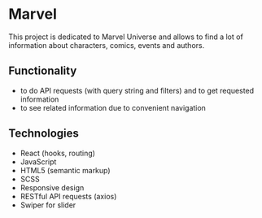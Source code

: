 # Marvel
This project is dedicated to Marvel Universe and allows to find a lot of information about characters, comics, events and authors.

## Functionality
* to do API requests (with query string and filters) and to get requested information
* to see related information due to convenient navigation

## Technologies
* React (hooks, routing)
* JavaScript
* HTML5 (semantic markup)
* SCSS
* Responsive design
* RESTful API requests (axios)
* Swiper for slider
